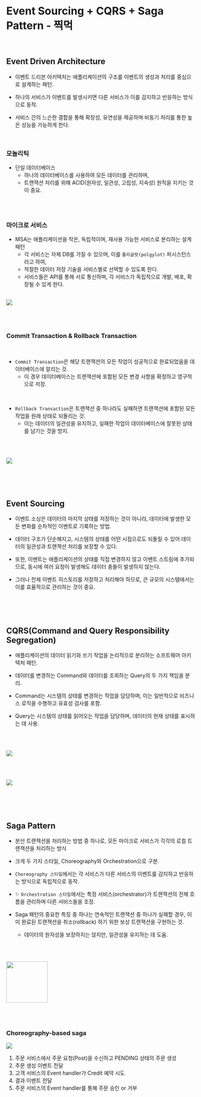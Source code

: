 # Event Sourcing + CQRS + Saga Pattern - 찍먹

<br>

## Event Driven Architecture

* 이벤트 드리븐 아키텍처는 애플리케이션의 구조를 이벤트의 생성과 처리를 중심으로 설계하는 패턴. 


* 하나의 서비스가 이벤트를 발생시키면 다른 서비스가 이를 감지하고 반응하는 방식으로 동작. 


* 서비스 간의 느슨한 결합을 통해 확장성, 유연성을 제공하며 비동기 처리를 통한 높은 성능을 가능하게 한다.

<br>

### 모놀리틱

* 단일 데이터베이스
  * 하나의 데이터베이스를 사용하여 모든 데이터를 관리하며, 
  * 트랜잭션 처리를 위해 ACID(원자성, 일관성, 고립성, 지속성) 원칙을 지키는 것이 중요.

<br><br>

### 마이크로 서비스

* MSA는 애플리케이션을 작은, 독립적이며, 재사용 가능한 서비스로 분리하는 설계 패턴
  * 각 서비스는 자체 DB를 가질 수 있으며, 이를 `폴리글랏(polgylot)` 퍼시스턴스라고 하여,
  * 적절한 데이터 저장 기술을 서비스별로 선택할 수 있도록 한다. 
  * 서비스들은 API를 통해 서로 통신하며, 각 서비스가 독립적으로 개발, 배포, 확장될 수 있게 한다.

<br>

<img src="../image/msa_1.png">

<br><br>

### Commit Transaction & Rollback Transaction

<br>

* `Commit Transaction`은 해당 트랜잭션의 모든 작업이 성공적으로 완료되었음을 데이터베이스에 알리는 것.
  * 이 경우 데이터베이스는 트랜잭션에 포함된 모든 변경 사항을 확정하고 영구적으로 저장.

<br>
  
* `Rollback Transaction`은 트랜잭션 중 하나라도 실패하면 트랜잭션에 포함된 모든 작업을 원래 상태로 되돌리는 것. 
  * 이는 데이터의 일관성을 유지하고, 실패한 작업이 데이터베이스에 잘못된 상태를 남기는 것을 방지.

<br><br>

<img src="../image/msa_2.png">

<br><br><br>

## Event Sourcing

* 이벤트 소싱은 데이터의 마지막 상태를 저장하는 것이 아니라, 데이터에 발생한 모든 변화를 순차적인 이벤트로 기록하는 방법. 


* 데이터 구조가 단순해지고, 시스템의 상태를 어떤 시점으로도 되돌릴 수 있어 데이터의 일관성과 트랜잭션 처리를 보장할 수 있다. 


* 또한, 이벤트는 애플리케이션의 상태를 직접 변경하지 않고 이벤트 스트림에 추가되므로, 동시에 여러 요청이 발생해도 데이터 충돌이 발생하지 않는다. 


* 그러나 전체 이벤트 히스토리를 저장하고 처리해야 하므로, 큰 규모의 시스템에서는 이를 효율적으로 관리하는 것이 중요.

<br><br><br>

## CQRS(Command and Query Responsibility Segregation)

* 애플리케이션의 데이터 읽기와 쓰기 작업을 논리적으로 분리하는 소프트웨어 아키텍처 패턴. 


* 데이터를 변경하는 Command와 데이터를 조회하는 Query의 두 가지 책임을 분리.


* Command는 시스템의 상태를 변경하는 작업을 담당하며, 이는 일반적으로 비즈니스 로직을 수행하고 유효성 검사를 포함.


* Query는 시스템의 상태를 읽어오는 작업을 담당하며, 데이터의 현재 상태를 표시하는 데 사용.

<br><br>

<img src="../image/msa_5.png">

<br><br>

<img src="../image/msa_6.png">

<br><br><br>

## Saga Pattern

* 분산 트랜잭션을 처리하는 방법 중 하나로, 모든 마이크로 서비스가 각각의 로컬 트랜잭션을 처리하는 방식


* 크게 두 가지 스타일, Choreography와 Orchestration으로 구분.


* `Choreography 스타일`에서는 각 서비스가 다른 서비스의 이벤트를 감지하고 반응하는 방식으로 독립적으로 동작. 


* ✨ `Orchestration 스타일`에서는 특정 서비스(orchestrator)가 트랜잭션의 전체 흐름을 관리하며 다른 서비스들을 조정.


* Saga 패턴의 중요한 특징 중 하나는 연속적인 트랜잭션 중 하나가 실패할 경우, 이미 완료된 트랜잭션을 취소(rollback) 하기 위한 보상 트랜잭션을 구현하는 것. 
  * 데이터의 원자성을 보장하지는 않지만, 일관성을 유지하는 데 도움.

<br><br>

<img src="../image/msa_7.png" height="110">

<br><br>

### Choreography-based saga

<img src="../image/msa_8.png">

1. 주문 서비스에서 주문 요청(Post)을 수신하고 PENDING 상태의 주문 생성
2. 주문 생성 이벤트 전달
3. 고객 서비스의 Event handler가 Credit 예약 시도
4. 결과 이벤트 전달
5. 주문 서비스의 Event handler를 통해 주문 승인 or 거부
